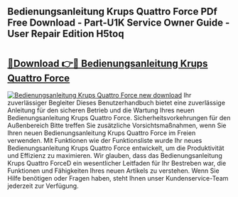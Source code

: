 ## Bedienungsanleitung Krups Quattro Force PDf Free Download - Part-U1K Service Owner Guide - User Repair Edition H5toq

# <h2><a href="http://df07dqe.blite.top/?on=Bedienungsanleitung+Krups+Quattro+Force">🔗Download 👉🔴 Bedienungsanleitung Krups Quattro Force</a></h2>

[![Bedienungsanleitung Krups Quattro Force new download](https://i.imgur.com/lujVjoI.png)](http://df07dqe.blite.top/?on=Bedienungsanleitung+Krups+Quattro+Force)
Ihr zuverlässiger Begleiter Dieses Benutzerhandbuch bietet eine zuverlässige Anleitung für den sicheren Betrieb und die Wartung Ihres neuen Bedienungsanleitung Krups Quattro Force. Sicherheitsvorkehrungen für den Außenbereich Bitte treffen Sie zusätzliche Vorsichtsmaßnahmen, wenn Sie Ihren neuen Bedienungsanleitung Krups Quattro Force im Freien verwenden. Mit Funktionen wie der Funktionsliste wurde Ihr neues Bedienungsanleitung Krups Quattro Force entwickelt, um die Produktivität und Effizienz zu maximieren. Wir glauben, dass das Bedienungsanleitung Krups Quattro ForceD ein wesentlicher Leitfaden für Ihr Bestreben war, die Funktionen und Fähigkeiten Ihres neuen Artikels zu verstehen. Wenn Sie Hilfe benötigen oder Fragen haben, steht Ihnen unser Kundenservice-Team jederzeit zur Verfügung.
